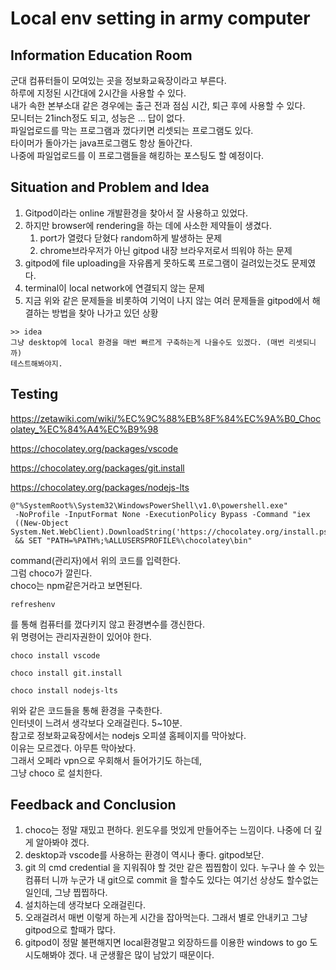 # Local env setting in army computer
## Information Education Room
군대 컴퓨터들이 모여있는 곳을 정보화교육장이라고 부른다.  
하루에 지정된 시간대에 2시간을 사용할 수 있다.  
내가 속한 본부소대 같은 경우에는 출근 전과 점심 시간, 퇴근 후에 사용할 수 있다.  
모니터는 21inch정도 되고, 성능은 ... 답이 없다.  
파일업로드를 막는 프로그램과 껐다키면 리셋되는 프로그램도 있다.  
타이머가 돌아가는 java프로그램도 항상 돌아간다.  
나중에 파일업로드를 이 프로그램들을 해킹하는 포스팅도 할 예정이다.  
## Situation and Problem and Idea
1. Gitpod이라는 online 개발환경을 찾아서 잘 사용하고 있었다.
2. 하지만 browser에 rendering을 하는 데에 사소한 제약들이 생겼다.
    1. port가 열렸다 닫혔다 random하게 발생하는 문제
    2. chrome브라우저가 아닌 gitpod 내장 브라우저로서 띄워야 하는 문제
3. gitpod에 file uploading을 자유롭게 못하도록 프로그램이 걸려있는것도 문제였다.
4. terminal이 local network에 연결되지 않는 문제
5. 지금 위와 같은 문제들을 비롯하여 기억이 나지 않는 여러 문제들을 gitpod에서 해결하는 방법을 찾아 나가고 있던 상황
```
>> idea
그냥 desktop에 local 환경을 매번 빠르게 구축하는게 나을수도 있겠다. (매번 리셋되니까)
테스트해봐야지.
```
## Testing
https://zetawiki.com/wiki/%EC%9C%88%EB%8F%84%EC%9A%B0_Chocolatey_%EC%84%A4%EC%B9%98  

https://chocolatey.org/packages/vscode  

https://chocolatey.org/packages/git.install  

https://chocolatey.org/packages/nodejs-lts  

```
@"%SystemRoot%\System32\WindowsPowerShell\v1.0\powershell.exe"
 -NoProfile -InputFormat None -ExecutionPolicy Bypass -Command "iex
 ((New-Object System.Net.WebClient).DownloadString('https://chocolatey.org/install.ps1'))"
 && SET "PATH=%PATH%;%ALLUSERSPROFILE%\chocolatey\bin"
```
command(관리자)에서 위의 코드를 입력한다.  
그럼 choco가 깔린다.  
choco는 npm같은거라고 보면된다.  
```
refreshenv
```
를 통해 컴퓨터를 껐다키지 않고 환경변수를 갱신한다.  
위 명령어는 관리자권한이 있어야 한다.  
```
choco install vscode
```
```
choco install git.install
```
```
choco install nodejs-lts
```
위와 같은 코드들을 통해 환경을 구축한다.  
인터넷이 느려서 생각보다 오래걸린다. 5~10분.  
참고로 정보화교육장에서는 nodejs 오피셜 홈페이지를 막아놨다.  
이유는 모르겠다. 아무튼 막아놨다.  
그래서 오페라 vpn으로 우회해서 들어가기도 하는데,  
그냥 choco 로 설치한다.  
## Feedback and Conclusion
1. choco는 정말 재밌고 편하다. 윈도우를 멋있게 만들어주는 느낌이다. 나중에 더 깊게 알아봐야 겠다.
2. desktop과 vscode를 사용하는 환경이 역시나 좋다. gitpod보단.
3. git 의 cmd credential 을 지워줘야 할 것만 같은 찝찝함이 있다. 누구나 쓸 수 있는 컴퓨터 니까 누군가 내 git으로 commit 을 할수도 있다는 여기선 상상도 할수없는 일인데, 그냥 찝찝하다.
4. 설치하는데 생각보다 오래걸린다.
5. 오래걸려서 매번 이렇게 하는게 시간을 잡아먹는다. 그래서 별로 안내키고 그냥 gitpod으로 할때가 많다.
6. gitpod이 정말 불편해지면 local환경말고 외장하드를 이용한 windows to go 도 시도해봐야 겠다. 내 군생활은 많이 남았기 때문이다.